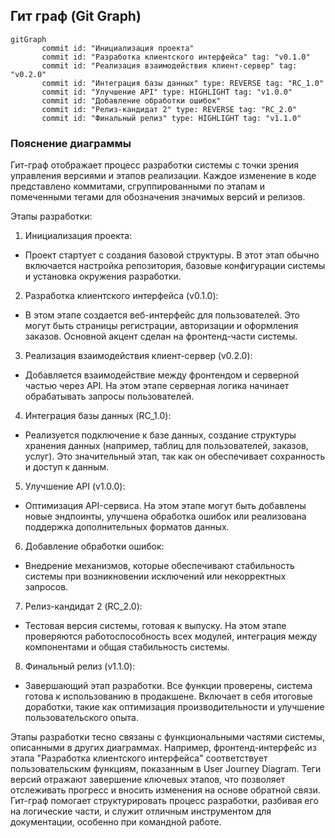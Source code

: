 ## Гит граф (Git Graph)

```mermaid
gitGraph
       commit id: "Инициализация проекта"
       commit id: "Разработка клиентского интерфейса" tag: "v0.1.0"
       commit id: "Реализация взаимодействия клиент-сервер" tag: "v0.2.0"
       commit id: "Интеграция базы данных" type: REVERSE tag: "RC_1.0"
       commit id: "Улучшение API" type: HIGHLIGHT tag: "v1.0.0"
       commit id: "Добавление обработки ошибок"
       commit id: "Релиз-кандидат 2" type: REVERSE tag: "RC_2.0"
       commit id: "Финальный релиз" type: HIGHLIGHT tag: "v1.1.0"

```
### Пояснение диаграммы
Гит-граф отображает процесс разработки системы с точки зрения управления
версиями и этапов реализации. Каждое изменение в коде представлено коммитами, сгруппированными по этапам и помеченными тегами для обозначения значимых версий и релизов.

Этапы разработки:
1. Инициализация проекта:

  * Проект стартует с создания базовой структуры. В этот этап обычно включается настройка репозитория, базовые конфигурации системы и установка окружения разработки.
2. Разработка клиентского интерфейса (v0.1.0):

  * В этом этапе создается веб-интерфейс для пользователей. Это могут быть страницы регистрации, авторизации и оформления заказов. Основной акцент сделан на фронтенд-части системы.
3. Реализация взаимодействия клиент-сервер (v0.2.0):

  * Добавляется взаимодействие между фронтендом и серверной частью через API. На этом этапе серверная логика начинает обрабатывать запросы пользователей.
4. Интеграция базы данных (RC_1.0):
  * Реализуется подключение к базе данных, создание структуры хранения данных (например, таблиц для пользователей, заказов, услуг). Это значительный этап, так как он обеспечивает сохранность и доступ к данным.
5. Улучшение API (v1.0.0):

  * Оптимизация API-сервиса. На этом этапе могут быть добавлены новые эндпоинты, улучшена обработка ошибок или реализована поддержка дополнительных форматов данных.
6. Добавление обработки ошибок:

  * Внедрение механизмов, которые обеспечивают стабильность системы при возникновении исключений или некорректных запросов.
7. Релиз-кандидат 2 (RC_2.0):

  * Тестовая версия системы, готовая к выпуску. На этом этапе проверяются работоспособность всех модулей, интеграция между компонентами и общая стабильность системы.
8. Финальный релиз (v1.1.0):

  * Завершающий этап разработки. Все функции проверены, система готова к использованию в продакшене. Включает в себя итоговые доработки, такие как оптимизация производительности и улучшение пользовательского опыта.

Этапы разработки тесно связаны с функциональными частями системы, описанными в других диаграммах. Например, фронтенд-интерфейс из этапа "Разработка клиентского интерфейса" соответствует пользовательским функциям, показанным в User Journey Diagram.
Теги версий отражают завершение ключевых этапов, что позволяет отслеживать прогресс и вносить изменения на основе обратной связи.
Гит-граф помогает структурировать процесс разработки, разбивая его на логические части, и служит отличным инструментом для документации, особенно при командной работе.
